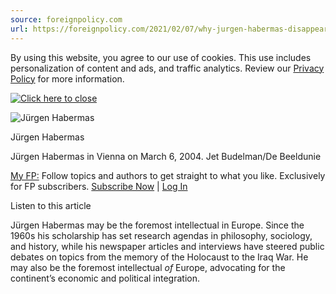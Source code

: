 ```yaml
---
source: foreignpolicy.com
url: https://foreignpolicy.com/2021/02/07/why-jurgen-habermas-disappeared/
---
```


By using this website, you agree to our use of cookies. This use includes personalization of content and ads, and traffic analytics. Review our [Privacy Policy](https://foreignpolicy.com/privacy/) for more information.

[![Click here to close](https://www.foreignpolicy.com/wp-content/themes/foreign-policy-2017/assets/src/images/icons/close-white.svg)](https://foreignpolicy.com/2021/02/07/why-jurgen-habermas-disappeared/#cookie_message_anchor)

![Jürgen Habermas](https://foreignpolicy.com/wp-content/uploads/2021/02/Juergen-Habermas-philosopher-BEELDUNIE_00054019-article.jpg?quality=90)

Jürgen Habermas

Jürgen Habermas in Vienna on March 6, 2004. Jet Budelman/De Beeldunie

[My FP:](https://foreignpolicy.com/myfp) Follow topics and authors to get straight to what you like. Exclusively for FP subscribers. [Subscribe Now](https://foreignpolicy.com/2021/02/07/why-jurgen-habermas-disappeared/#) | [Log In](https://foreignpolicy.com/2021/02/07/why-jurgen-habermas-disappeared/#)

Listen to this article

Jürgen Habermas may be the foremost intellectual in Europe. Since the 1960s his scholarship has set research agendas in philosophy, sociology, and history, while his newspaper articles and interviews have steered public debates on topics from the memory of the Holocaust to the Iraq War. He may also be the foremost intellectual _of_ Europe, advocating for the continent’s economic and political integration.
